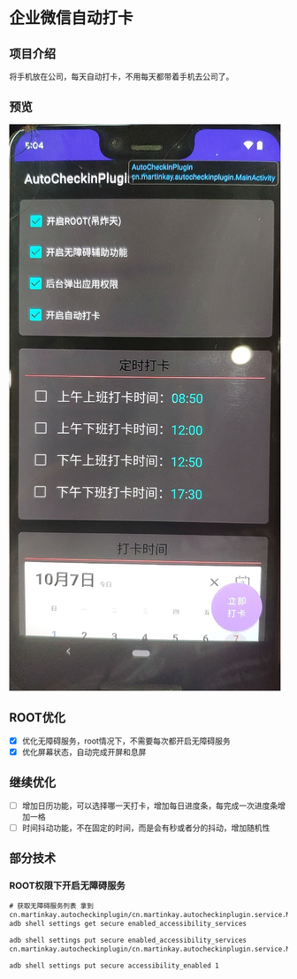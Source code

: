 # 企业微信自动打卡

## 项目介绍
将手机放在公司，每天自动打卡，不用每天都带着手机去公司了。

## 预览
![预览](img/preview.jpg)

## ROOT优化
- [x] 优化无障碍服务，root情况下，不需要每次都开启无障碍服务
- [x] 优化屏幕状态，自动完成开屏和息屏

## 继续优化
- [ ] 增加日历功能，可以选择哪一天打卡，增加每日进度条，每完成一次进度条增加一格
- [ ] 时间抖动功能，不在固定的时间，而是会有秒或者分的抖动，增加随机性

## 部分技术

### ROOT权限下开启无障碍服务
```shell
# 获取无障碍服务列表 拿到cn.martinkay.autocheckinplugin/cn.martinkay.autocheckinplugin.service.MyAccessibilityService
adb shell settings get secure enabled_accessibility_services
```

```shell
adb shell settings put secure enabled_accessibility_services cn.martinkay.autocheckinplugin/cn.martinkay.autocheckinplugin.service.MyAccessibilityService
```

```shell
adb shell settings put secure accessibility_enabled 1
```